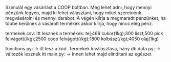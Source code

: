 Szimulál egy vásárlást a COOP boltban.
Meg lehet adni, hogy mennyi pénzünk legyen, majd ki lehet választani, hogy miket szeretnénk megvásárolni és mennyi darabot.
A végén kiírja a megmaradt pénzünket, ha többe kerülnek a vásárolt termékek akkor kiírja, hogy nincs elég pénz.

termekek.csv: Itt lesznek a termékek.
          tej;469
          cukor(1kg);300
          liszt;500
          pick felvágott(/kg);2500
          coop felvágott(/kg);1800
          kolbász(/kg);4050
          olaj(1kg)

functions.py: -> itt lesz a kód. Termékek kiválasztása, hány db
data.py: -> változók lesznek itt
main.py: -> Innen lehet majd elindítani az egészet
